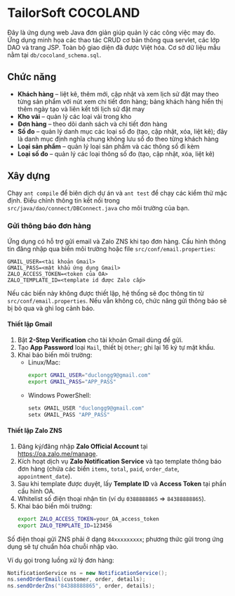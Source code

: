 # TailorSoft COCOLAND

Đây là ứng dụng web Java đơn giản giúp quản lý các công việc may đo. Ứng dụng minh họa các thao tác CRUD cơ bản thông qua servlet, các lớp DAO và trang JSP. Toàn bộ giao diện đã được Việt hóa. Cơ sở dữ liệu mẫu nằm tại `db/cocoland_schema.sql`.

## Chức năng
- **Khách hàng** – liệt kê, thêm mới, cập nhật và xem lịch sử đặt may theo từng sản phẩm với nút xem chi tiết đơn hàng; bảng khách hàng hiển thị thêm ngày tạo và liên kết tới lịch sử đặt may
- **Kho vải** – quản lý các loại vải trong kho
- **Đơn hàng** – theo dõi danh sách và chi tiết đơn hàng
- **Số đo** – quản lý danh mục các loại số đo (tạo, cập nhật, xóa, liệt kê); đây là danh mục định nghĩa chung không lưu số đo theo từng khách hàng
- **Loại sản phẩm** – quản lý loại sản phẩm và các thông số đi kèm
- **Loại số đo** – quản lý các loại thông số đo (tạo, cập nhật, xóa, liệt kê)

## Xây dựng
Chạy `ant compile` để biên dịch dự án và `ant test` để chạy các kiểm thử mặc định. Điều chỉnh thông tin kết nối trong `src/java/dao/connect/DBConnect.java` cho môi trường của bạn.

### Gửi thông báo đơn hàng
Ứng dụng có hỗ trợ gửi email và Zalo ZNS khi tạo đơn hàng. Cấu hình thông tin đăng nhập qua biến môi trường hoặc file `src/conf/email.properties`:

```
GMAIL_USER=<tài khoản Gmail>
GMAIL_PASS=<mật khẩu ứng dụng Gmail>
ZALO_ACCESS_TOKEN=<token của OA>
ZALO_TEMPLATE_ID=<template id được Zalo cấp>
```

Nếu các biến này không được thiết lập, hệ thống sẽ đọc thông tin từ `src/conf/email.properties`. Nếu vẫn không có, chức năng gửi thông báo sẽ bị bỏ qua và ghi log cảnh báo.

#### Thiết lập Gmail
1. Bật **2-Step Verification** cho tài khoản Gmail dùng để gửi.
2. Tạo **App Password** loại `Mail`, thiết bị `Other`; ghi lại 16 ký tự mật khẩu.
3. Khai báo biến môi trường:
   - Linux/Mac:
     ```bash
     export GMAIL_USER="duclongg9@gmail.com"
     export GMAIL_PASS="APP_PASS"
     ```
   - Windows PowerShell:
     ```powershell
     setx GMAIL_USER "duclongg9@gmail.com"
     setx GMAIL_PASS "APP_PASS"
     ```

#### Thiết lập Zalo ZNS
1. Đăng ký/đăng nhập **Zalo Official Account** tại https://oa.zalo.me/manage.
2. Kích hoạt dịch vụ **Zalo Notification Service** và tạo template thông báo đơn hàng (chứa các biến `items`, `total`, `paid`, `order_date`, `appointment_date`).
3. Sau khi template được duyệt, lấy **Template ID** và **Access Token** tại phần cấu hình OA.
4. Whitelist số điện thoại nhận tin (ví dụ `0388888865` ⇒ `84388888865`).
5. Khai báo biến môi trường:
   ```bash
   export ZALO_ACCESS_TOKEN=your_OA_access_token
   export ZALO_TEMPLATE_ID=123456
   ```

Số điện thoại gửi ZNS phải ở dạng `84xxxxxxxxx`; phương thức gửi trong ứng dụng sẽ tự chuẩn hóa chuỗi nhập vào.

Ví dụ gọi trong luồng xử lý đơn hàng:
```java
NotificationService ns = new NotificationService();
ns.sendOrderEmail(customer, order, details);
ns.sendOrderZns("84388888865", order, details);
```

